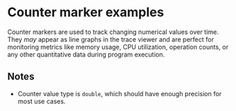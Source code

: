 # Counter marker examples

Counter markers are used to track changing numerical values over time. They _may_ appear as line graphs in the trace viewer and are perfect for monitoring metrics like memory usage, CPU utilization, operation counts, or any other quantitative data during program execution.

## Notes

* Counter value type is `double`, which should have enough precision for most use cases.
